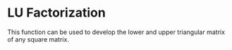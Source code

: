 # LU Factorization
This function can be used to develop the lower and upper triangular matrix of any square matrix. 
